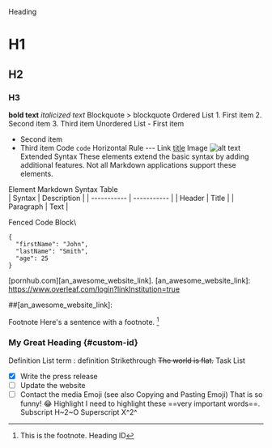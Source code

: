Heading	
# H1
## H2
### H3
**bold text**
*italicized text*
Blockquote	> blockquote
Ordered List	1. First item
2. Second item
3. Third item
Unordered List	- First item
- Second item
- Third item
Code	`code`
Horizontal Rule	---
Link	[title](https://www.example.com)
Image	![alt text](image.jpg)
Extended Syntax
These elements extend the basic syntax by adding additional features. Not all Markdown applications support these elements.

Element	Markdown Syntax
Table	
| Syntax | Description |
| ----------- | ----------- |
| Header | Title |
| Paragraph | Text |


Fenced Code Block\
```
{
  "firstName": "John",
  "lastName": "Smith",
  "age": 25
}
```
[pornhub.com][an_awesome_website_link].
[an_awesome_website_link]: https://www.overleaf.com/login?linkInstitution=true


##[an_awesome_website_link]: 

Footnote	Here's a sentence with a footnote. [^1]

[^1]: This is the footnote.
Heading ID	
### My Great Heading {#custom-id}
Definition List	term
: definition
Strikethrough
~~The world is flat.~~
Task List	
- [x] Write the press release
- [ ] Update the website
- [ ] Contact the media
Emoji
(see also Copying and Pasting Emoji)	That is so funny! :joy:
Highlight	I need to highlight these ==very important words==.
Subscript
H~2~O
Superscript
X^2^
